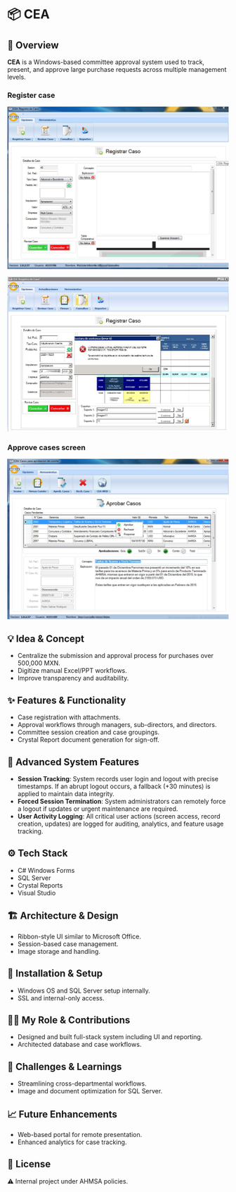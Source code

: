 # 📦 CEA

## 🧭 Overview
**CEA** is a Windows-based committee approval system used to track, present, and approve large purchase requests across multiple management levels.

### Register case
![Screenshot](./assets/4.png)

![Screenshot](./assets/13.jpg)

### Approve cases screen
![Screenshot](./assets/2.png)

## 💡 Idea & Concept
- Centralize the submission and approval process for purchases over 500,000 MXN.
- Digitize manual Excel/PPT workflows.
- Improve transparency and auditability.

## ✨ Features & Functionality
- Case registration with attachments.
- Approval workflows through managers, sub-directors, and directors.
- Committee session creation and case groupings.
- Crystal Report document generation for sign-off.

## 🧠 Advanced System Features
- **Session Tracking**: System records user login and logout with precise timestamps. If an abrupt logout occurs, a fallback (+30 minutes) is applied to maintain data integrity.
- **Forced Session Termination**: System administrators can remotely force a logout if updates or urgent maintenance are required.
- **User Activity Logging**: All critical user actions (screen access, record creation, updates) are logged for auditing, analytics, and feature usage tracking.

## ⚙️ Tech Stack
- C# Windows Forms
- SQL Server
- Crystal Reports
- Visual Studio

## 🏗 Architecture & Design
- Ribbon-style UI similar to Microsoft Office.
- Session-based case management.
- Image storage and handling.

## 🚀 Installation & Setup
- Windows OS and SQL Server setup internally.
- SSL and internal-only access.

## 🧑‍💻 My Role & Contributions
- Designed and built full-stack system including UI and reporting.
- Architected database and case workflows.

## 🧗 Challenges & Learnings
- Streamlining cross-departmental workflows.
- Image and document optimization for SQL Server.

## 📈 Future Enhancements
- Web-based portal for remote presentation.
- Enhanced analytics for case tracking.

## 🪪 License
⚠️ Internal project under AHMSA policies.

